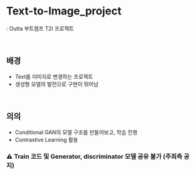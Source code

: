 # Text-to-Image_project
: Outta 부트캠프 T2I 프로젝트

<br>

## 배경
- Text를 이미지로 변경하는 프로젝트
- 생성형 모델의 발전으로 구현이 뛰어남
<br>

## 의의
- Conditional GAN의 모델 구조를 만들어보고, 학습 진행
- Contrastive Learning 활용
### ⚠ Train 코드 및 Generator, discriminator 모델 공유 불가 (주최측 공지)
